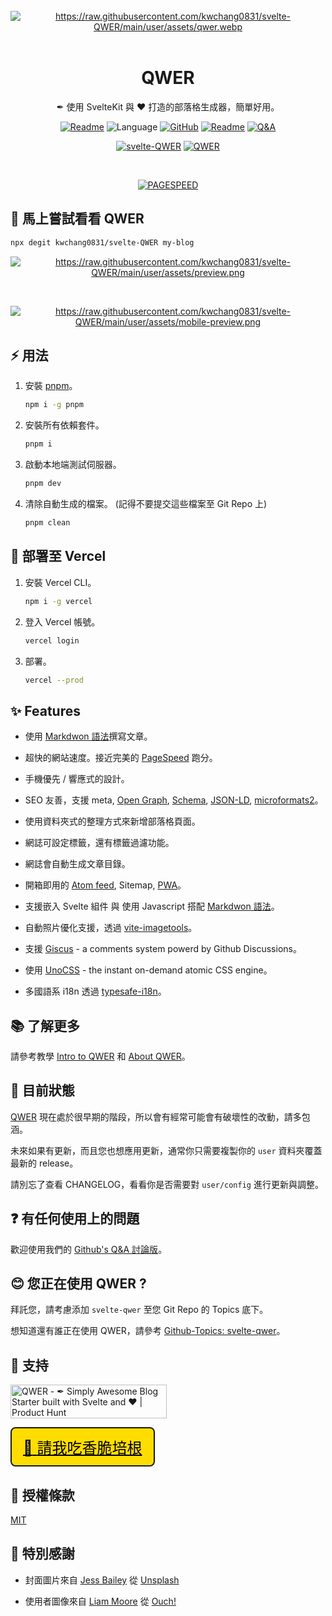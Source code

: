 <br/>
<div align="center">
<a href="https://svelte-qwer.vercel.app/"><img src="https://raw.githubusercontent.com/kwchang0831/svelte-QWER/main/user/assets/qwer.webp" alt="https://raw.githubusercontent.com/kwchang0831/svelte-QWER/main/user/assets/qwer.webp" /></a>
</div>
<br/>
<h1 align="center">QWER</h1>
<p align="center">
✒︎ 使用 SvelteKit 與 ❤ 打造的部落格生成器，簡單好用。
</p>
<p align="center">
<a href="README.md"><img src="https://img.shields.io/badge/README-%E4%B8%AD%E6%96%87-lightgreen?style=for-the-badge&logo=Read the Docs" alt="Readme"></a>
<img src="https://img.shields.io/github/languages/top/kwchang0831/svelte-QWER?color=%23ff3e00&style=for-the-badge&logo=Svelte" alt="Language" />
<a href="https://github.com/kwchang0831/svelte-QWER/blob/main/LICENSE"><img alt="GitHub" src="https://img.shields.io/github/license/kwchang0831/svelte-QWER?style=for-the-badge" alt="License"></a>
<a href="https://svelte-qwer.vercel.app/"><img src="https://img.shields.io/badge/🚀 示範網站-Vercel-informational?style=for-the-badge" alt="Readme"></a>
<a href="https://github.com/kwchang0831/svelte-QWER/discussions/categories/q-a"><img src="https://img.shields.io/badge/❓ 問題討論-Q&A-informational?style=for-the-badge" alt="Q&A"></a>
</p>

<p align="center">
<a href="https://github.com/kwchang0831/svelte-QWER/blob/main/CHANGELOG.md"><img src="https://img.shields.io/badge/更新日誌-Svelt--QWER-lightgreen?style=for-the-badge&logo=Keep a Changelog" alt="svelte-QWER"></a>
<a href="https://github.com/kwchang0831/svelte-QWER/blob/main/QWER/CHANGELOG.md"><img src="https://img.shields.io/badge/更新日誌-QWER-lightgreen?style=for-the-badge&logo=Keep a Changelog" alt="QWER"></a>
</p>

<br/>

<p align="center">
<a href="https://raw.githubusercontent.com/gist/kwchang0831/acd18fa5e12de9be28a34617beffe5de/raw/metrics.pagespeed.svg"><img style="float:middle" width="auto" alt="PAGESPEED" src="https://raw.githubusercontent.com/gist/kwchang0831/acd18fa5e12de9be28a34617beffe5de/raw/metrics.pagespeed.svg"></a>
</p>

## 🎉 馬上嘗試看看 QWER

```bash
npx degit kwchang0831/svelte-QWER my-blog
```

<p align="center"><a href="https://svelte-qwer.vercel.app/"><img src="https://raw.githubusercontent.com/kwchang0831/svelte-QWER/main/user/assets/preview.png" alt="https://raw.githubusercontent.com/kwchang0831/svelte-QWER/main/user/assets/preview.png" /></a></p>
<br/>
<p align="center"><a href="https://svelte-qwer.vercel.app/"><img src="https://raw.githubusercontent.com/kwchang0831/svelte-QWER/main/user/assets/mobile-preview.png" alt="https://raw.githubusercontent.com/kwchang0831/svelte-QWER/main/user/assets/mobile-preview.png" /></a></p>

## ⚡️ 用法

1. 安裝 [pnpm](https://github.com/pnpm/pnpm)。

   ```bash
   npm i -g pnpm
   ```

1. 安裝所有依賴套件。

   ```bash
   pnpm i
   ```

1. 啟動本地端測試伺服器。

   ```bash
   pnpm dev
   ```

1. 清除自動生成的檔案。 (記得不要提交這些檔案至 Git Repo 上)

   ```bash
   pnpm clean
   ```

## 🚀 部署至 Vercel

1. 安裝 Vercel CLI。

   ```bash
   npm i -g vercel
   ```

1. 登入 Vercel 帳號。

   ```bash
   vercel login
   ```

1. 部署。

   ```bash
   vercel --prod
   ```

## ✨ Features

- 使用 [Markdwon 語法](https://www.markdownguide.org/basic-syntax/)撰寫文章。

- 超快的網站速度。接近完美的 [PageSpeed](https://pagespeed.web.dev/) 跑分。

- 手機優先 / 響應式的設計。

- SEO 友善，支援 meta, [Open Graph](https://ogp.me/), [Schema](https://schema.org/), [JSON-LD](https://json-ld.org/), [microformats2](https://indieweb.org/microformats2)。

- 使用資料夾式的整理方式來新增部落格頁面。

- 網誌可設定標籤，還有標籤過濾功能。

- 網誌會自動生成文章目錄。

- 開箱即用的 [Atom feed](https://validator.w3.org/feed/docs/atom.html), Sitemap, [PWA](https://web.dev/progressive-web-apps/)。

- 支援嵌入 Svelte 組件 與 使用 Javascript 搭配 [Markdwon 語法](https://www.markdownguide.org/basic-syntax/)。

- 自動照片優化支援，透過 [vite-imagetools](https://github.com/JonasKruckenberg/imagetools)。

- 支援 [Giscus](https://github.com/giscus/giscus) - a comments system powerd by Github Discussions。

- 使用 [UnoCSS](https://github.com/unocss/unocss) - the instant on-demand atomic CSS engine。

- 多國語系 i18n 透過 [typesafe-i18n](https://github.com/ivanhofer/typesafe-i18n)。

## 📚 了解更多

請參考教學 [Intro to QWER](https://svelte-qwer.vercel.app/intro) 和 [About QWER](https://svelte-qwer.vercel.app/about)。

## 👷 目前狀態

[QWER](https://github.com/kwchang0831/svelte-QWER) 現在處於很早期的階段，所以會有經常可能會有破壞性的改動，請多包涵。

未來如果有更新，而且您也想應用更新，通常你只需要複製你的 `user` 資料夾覆蓋最新的 release。

請別忘了查看 CHANGELOG，看看你是否需要對 `user/config` 進行更新與調整。

## ❓ 有任何使用上的問題

歡迎使用我們的 [Github's Q&A 討論版](https://github.com/kwchang0831/svelte-QWER/discussions/categories/q-a)。

## 😊 您正在使用 QWER ?

拜託您，請考慮添加 `svelte-qwer` 至您 Git Repo 的 Topics 底下。

想知道還有誰正在使用 QWER，請參考 [Github-Topics: svelte-qwer](https://github.com/topics/svelte-qwer)。

## 🎉 支持

<a href="https://www.producthunt.com/posts/qwer?utm_source=badge-featured&utm_medium=badge&utm_souce=badge-qwer" target="_blank" rel="noreferrer noopener"><img src="https://api.producthunt.com/widgets/embed-image/v1/featured.svg?post_id=356641&theme=light" alt="QWER - ✒︎&#0032;Simply&#0032;Awesome&#0032;Blog&#0032;Starter&#0032;built&#0032;with&#0032;Svelte&#0032;and&#0032;❤ | Product Hunt" style="width: 250px; height: 54px;" width="250" height="54" /></a>

<div class="flex" style="display:inline-block; font-size: 24px; --un-bg-opacity: 1; background-color: rgba(255, 221, 0); border-radius: 0.5rem; padding: 12px 18px; border: 2px solid;">
<a class="flex"  href="https://www.buymeacoffee.com/kwchang0831" style="color: black;" >
<span>🥓</span>
<span>請我吃香脆培根</span>
</a>
</div>

## 📝 授權條款

[MIT](https://github.com/kwchang0831/svelte-QWER/blob/main/LICENSE)

## 🙏 特別感謝

- 封面圖片來自 <a href="https://unsplash.com/@jessbaileydesigns?utm_source=unsplash&utm_medium=referral&utm_content=creditCopyText">Jess Bailey</a> 從 <a href="https://unsplash.com/s/photos/note?utm_source=unsplash&utm_medium=referral&utm_content=creditCopyText">Unsplash</a>

- 使用者圖像來自 <a href="https://icons8.com/illustrations/author/GrbQqWBEhaDS">Liam Moore</a> 從 <a href="https://icons8.com/illustrations">Ouch!</a>
